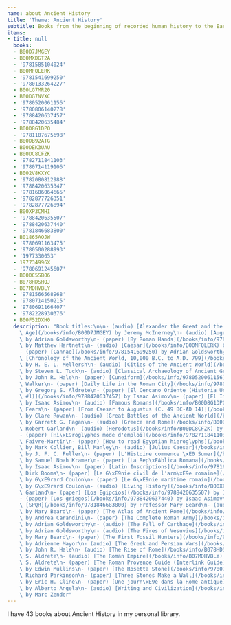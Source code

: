 ```yaml
---
name: about Ancient History
title: 'Theme: Ancient History'
subtitle: Books from the beginning of recorded human history to the Early Middle Ages
items:
- title: null
  books:
  - B00D7JMGEY
  - B00MXDGT2A
  - '9781585104024'
  - B00MFQLERK
  - '9781541699250'
  - '9780133264227'
  - B00LG7MR20
  - B00DG7NVXC
  - '9780520061156'
  - '9780806140278'
  - '9788420637457'
  - '9788420635484'
  - B00D8G1DPO
  - '9781107675698'
  - B00DB92ATG
  - B00DEK3UAU
  - B00DC8CFZK
  - '9782711841103'
  - '9780714119106'
  - B002V8KXYC
  - '9782080812988'
  - '9788420635347'
  - '9781606064665'
  - '9782877726351'
  - '9782877726894'
  - B00XP3CMHI
  - '9788420635507'
  - '9788420637440'
  - '9781846683800'
  - B01865AOJW
  - '9780691163475'
  - '9780500288993'
  - '1977330053'
  - 197734996X
  - '9780691245607'
  - B00DC5SB06
  - B078HDSHQJ
  - B07MDHVBLY
  - '9781566568968'
  - '9780714150215'
  - '9780691166407'
  - '9782228930376'
  - B00F52DXH0
  description: "Book titles:\n\n- (audio) [Alexander the Great and the Hellenistic\
    \ Age](/books/info/B00D7JMGEY) by Jeremy McInerney\n- (audio) [Augustus](/books/info/B00MXDGT2A)\
    \ by Adrian Goldsworthy\n- (paper) [By Roman Hands](/books/info/9781585104024)\
    \ by Matthew Hartnett\n- (audio) [Caesar](/books/info/B00MFQLERK) by Adrian Goldsworthy\n\
    - (paper) [Cannae](/books/info/9781541699250) by Adrian Goldsworthy\n- (paper)\
    \ [Chronology of the Ancient World, 10,000 B.C. to A.D. 799](/books/info/9780133264227)\
    \ by H. E. L. Mellersh\n- (audio) [Cities of the Ancient World](/books/info/B00LG7MR20)\
    \ by Steven L. Tuck\n- (audio) [Classical Archaeology of Ancient Greece and Rome](/books/info/B00DG7NVXC)\
    \ by John R. Hale\n- (paper) [Cuneiform](/books/info/9780520061156) by C. B. F.\
    \ Walker\n- (paper) [Daily Life in the Roman City](/books/info/9780806140278)\
    \ by Gregory S. Aldrete\n- (paper) [El Cercano Oriente (Historia Universal Asimov,\
    \ #1)](/books/info/9788420637457) by Isaac Asimov\n- (paper) [El Imperio Romano](/books/info/9788420635484)\
    \ by Isaac Asimov\n- (audio) [Famous Romans](/books/info/B00D8G1DPO) by J. Rufus\
    \ Fears\n- (paper) [From Caesar to Augustus (C. 49 BC-AD 14)](/books/info/9781107675698)\
    \ by Clare Rowan\n- (audio) [Great Battles of the Ancient World](/books/info/B00DB92ATG)\
    \ by Garrett G. Fagan\n- (audio) [Greece and Rome](/books/info/B00DEK3UAU) by\
    \ Robert Garland\n- (audio) [Herodotus](/books/info/B00DC8CFZK) by Elizabeth Vandiver\n\
    - (paper) [Hi\xE9roglyphes mode d'emploi](/books/info/9782711841103) by Evelyne\
    \ Faivre-Martin\n- (paper) [How to read Egyptian hieroglyphs](/books/info/9780714119106)\
    \ by Mark Collier, Bill Manley\n- (audio) [Julius Caesar](/books/info/B002V8KXYC)\
    \ by J. F. C. Fuller\n- (paper) [L'Histoire commence \xE0 Sumer](/books/info/9782080812988)\
    \ by Samuel Noah Kramer\n- (paper) [La Rep\xFAblica Romana](/books/info/9788420635347)\
    \ by Isaac Asimov\n- (paper) [Latin Inscriptions](/books/info/9781606064665) by\
    \ Dirk Booms\n- (paper) [Le G\xE9nie civil de l'arm\xE9e romaine](/books/info/9782877726351)\
    \ by G\xE9rard Coulon\n- (paper) [Le G\xE9nie maritime romain](/books/info/9782877726894)\
    \ by G\xE9rard Coulon\n- (audio) [Living History](/books/info/B00XP3CMHI) by Robert\
    \ Garland\n- (paper) [Los Egipcios](/books/info/9788420635507) by Isaac Asimov\n\
    - (paper) [Los griegos](/books/info/9788420637440) by Isaac Asimov\n- (paper)\
    \ [SPQR](/books/info/9781846683800) by Professor Mary Beard\n- (audio) [SPQR](/books/info/B01865AOJW)\
    \ by Mary Beard\n- (paper) [The Atlas of Ancient Rome](/books/info/9780691163475)\
    \ by Andrea Carandini\n- (paper) [The Complete Roman Army](/books/info/9780500288993)\
    \ by Adrian Goldsworthy\n- (audio) [The Fall of Carthage](/books/info/1977330053)\
    \ by Adrian Goldsworthy\n- (audio) [The Fires of Vesuvius](/books/info/197734996X)\
    \ by Mary Beard\n- (paper) [The First Fossil Hunters](/books/info/9780691245607)\
    \ by Adrienne Mayor\n- (audio) [The Greek and Persian Wars](/books/info/B00DC5SB06)\
    \ by John R. Hale\n- (audio) [The Rise of Rome](/books/info/B078HDSHQJ) by Gregory\
    \ S. Aldrete\n- (audio) [The Roman Empire](/books/info/B07MDHVBLY) by Gregory\
    \ S. Aldrete\n- (paper) [The Roman Provence Guide (Interlink Guide)](/books/info/9781566568968)\
    \ by Edwin Mullins\n- (paper) [The Rosetta Stone](/books/info/9780714150215) by\
    \ Richard Parkinson\n- (paper) [Three Stones Make a Wall](/books/info/9780691166407)\
    \ by Eric H. Cline\n- (paper) [Une journ\xE9e dans la Rome antique](/books/info/9782228930376)\
    \ by Alberto Angela\n- (audio) [Writing and Civilization](/books/info/B00F52DXH0)\
    \ by Marc Zender"
---
```

I have 43 books about Ancient History in my personal library.
